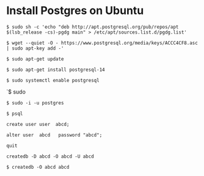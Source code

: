 
# Install Postgres on Ubuntu

`$ sudo sh -c 'echo "deb http://apt.postgresql.org/pub/repos/apt $(lsb_release -cs)-pgdg main" > /etc/apt/sources.list.d/pgdg.list'`

`$ wget --quiet -O - https://www.postgresql.org/media/keys/ACCC4CF8.asc | sudo apt-key add -'`

`$ sudo apt-get update`

`$ sudo apt-get install postgresql-14`

`$ sudo systemctl enable postgresql`

`$ sudo 


`$ sudo -i -u postgres`

`$ psql`

`create user user  abcd;`

`alter user  abcd   password "abcd";`

`quit`

`createdb -D abcd -O abcd -U abcd`

`$ createdb -O abcd abcd` 